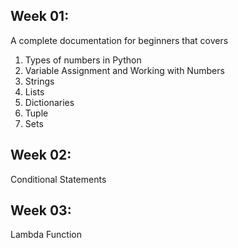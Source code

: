 ## Week 01:
<p> A complete documentation for beginners that covers </p>

1. Types of numbers in Python
2. Variable Assignment and Working with Numbers
3. Strings
4. Lists
5. Dictionaries
6. Tuple
7. Sets

## Week 02:
    
Conditional Statements

## Week 03:

Lambda Function

